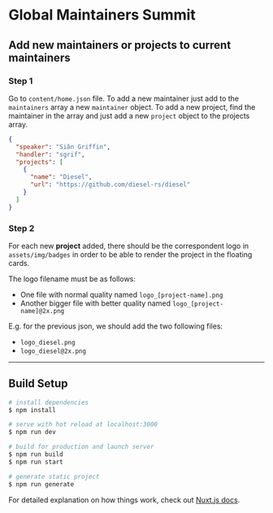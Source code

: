 # Global Maintainers Summit

## Add new maintainers or projects to current maintainers

### Step 1

Go to `content/home.json` file. To add a new maintainer just add to the `maintainers` array a new `maintainer` object. To add a new project, find the maintainer in the array and just add a new `project` object to the projects array.

```json
{
  "speaker": "Siân Griffin",
  "handler": "sgrif",
  "projects": [
    {
      "name": "Diesel",
      "url": "https://github.com/diesel-rs/diesel"
    }
  ]
}
```

### Step 2

For each new **project** added, there should be the correspondent logo in `assets/img/badges` in order to be able to render the project in the floating cards.

The logo filename must be as follows:

- One file with normal quality named `logo_[project-name].png`
- Another bigger file with better quality named `logo_[project-name]@2x.png`

E.g. for the previous json, we should add the two following files:

- `logo_diesel.png`
- `logo_diesel@2x.png`

---

## Build Setup

```bash
# install dependencies
$ npm install

# serve with hot reload at localhost:3000
$ npm run dev

# build for production and launch server
$ npm run build
$ npm run start

# generate static project
$ npm run generate
```

For detailed explanation on how things work, check out [Nuxt.js docs](https://nuxtjs.org).
